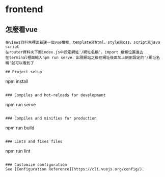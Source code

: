 # frontend

## 怎麼看vue
```
在views資料夾裡面新建一個vue檔案，template寫html，style寫css，script寫java script
在router資料夾下面index.js中設定網址'/網址名稱'，import 檔案位置進去
在terminal裡面輸入npm run serve，出現網站之後在網址後面加上剛剛設定的'/網址名稱'就可以看到了

## Project setup
```
npm install
```

### Compiles and hot-reloads for development
```
npm run serve
```

### Compiles and minifies for production
```
npm run build
```

### Lints and fixes files
```
npm run lint
```

### Customize configuration
See [Configuration Reference](https://cli.vuejs.org/config/).
